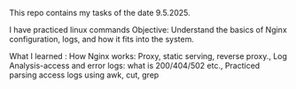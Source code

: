 This repo contains my tasks of the date 9.5.2025.

I have practiced linux commands
Objective:  Understand the basics of Nginx configuration, logs, and how it fits into the system.

What I learned : How Nginx works: Proxy, static serving, reverse proxy.,    Log Analysis-access and error logs: what is 200/404/502 etc.,
Practiced parsing access logs using awk, cut, grep

